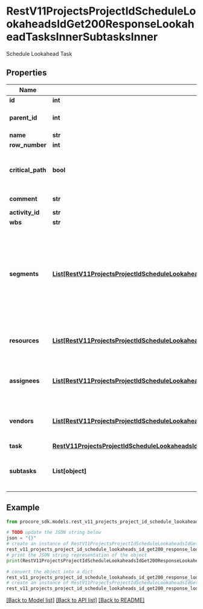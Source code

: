 # RestV11ProjectsProjectIdScheduleLookaheadsIdGet200ResponseLookaheadTasksInnerSubtasksInner

Schedule Lookahead Task

## Properties

Name | Type | Description | Notes
------------ | ------------- | ------------- | -------------
**id** | **int** |  | [optional] 
**parent_id** | **int** | ID reference to the parent task | [optional] 
**name** | **str** | Task name | [optional] 
**row_number** | **int** |  | [optional] 
**critical_path** | **bool** | Whether or not the task is included in critical path | [optional] 
**comment** | **str** | Additional comments | [optional] 
**activity_id** | **str** | Activity ID | [optional] 
**wbs** | **str** | WBS | [optional] 
**segments** | [**List[RestV11ProjectsProjectIdScheduleLookaheadsIdGet200ResponseLookaheadTasksInnerSegmentsInner]**](RestV11ProjectsProjectIdScheduleLookaheadsIdGet200ResponseLookaheadTasksInnerSegmentsInner.md) | Segments define the set of days for the entire date range of the task, and the completion status of each day in the task | [optional] 
**resources** | [**List[RestV11ProjectsProjectIdScheduleLookaheadsIdGet200ResponseLookaheadTasksInnerResourcesInner]**](RestV11ProjectsProjectIdScheduleLookaheadsIdGet200ResponseLookaheadTasksInnerResourcesInner.md) | Resource(s) assigned to this Lookahead Task | [optional] 
**assignees** | [**List[RestV11ProjectsProjectIdScheduleLookaheadsIdGet200ResponseLookaheadTasksInnerAssigneesInner]**](RestV11ProjectsProjectIdScheduleLookaheadsIdGet200ResponseLookaheadTasksInnerAssigneesInner.md) | Contact(s) assigned to this Lookahead Task | [optional] 
**vendors** | [**List[RestV11ProjectsProjectIdScheduleLookaheadsIdGet200ResponseLookaheadTasksInnerVendorsInner]**](RestV11ProjectsProjectIdScheduleLookaheadsIdGet200ResponseLookaheadTasksInnerVendorsInner.md) | Company(s) assigned to this Lookahead Task | [optional] 
**task** | [**RestV11ProjectsProjectIdScheduleLookaheadsIdGet200ResponseLookaheadTasksInnerTask**](RestV11ProjectsProjectIdScheduleLookaheadsIdGet200ResponseLookaheadTasksInnerTask.md) |  | [optional] 
**subtasks** | **List[object]** | Subtask(s) assigned to this Lookahead Task | [optional] 

## Example

```python
from procore_sdk.models.rest_v11_projects_project_id_schedule_lookaheads_id_get200_response_lookahead_tasks_inner_subtasks_inner import RestV11ProjectsProjectIdScheduleLookaheadsIdGet200ResponseLookaheadTasksInnerSubtasksInner

# TODO update the JSON string below
json = "{}"
# create an instance of RestV11ProjectsProjectIdScheduleLookaheadsIdGet200ResponseLookaheadTasksInnerSubtasksInner from a JSON string
rest_v11_projects_project_id_schedule_lookaheads_id_get200_response_lookahead_tasks_inner_subtasks_inner_instance = RestV11ProjectsProjectIdScheduleLookaheadsIdGet200ResponseLookaheadTasksInnerSubtasksInner.from_json(json)
# print the JSON string representation of the object
print(RestV11ProjectsProjectIdScheduleLookaheadsIdGet200ResponseLookaheadTasksInnerSubtasksInner.to_json())

# convert the object into a dict
rest_v11_projects_project_id_schedule_lookaheads_id_get200_response_lookahead_tasks_inner_subtasks_inner_dict = rest_v11_projects_project_id_schedule_lookaheads_id_get200_response_lookahead_tasks_inner_subtasks_inner_instance.to_dict()
# create an instance of RestV11ProjectsProjectIdScheduleLookaheadsIdGet200ResponseLookaheadTasksInnerSubtasksInner from a dict
rest_v11_projects_project_id_schedule_lookaheads_id_get200_response_lookahead_tasks_inner_subtasks_inner_from_dict = RestV11ProjectsProjectIdScheduleLookaheadsIdGet200ResponseLookaheadTasksInnerSubtasksInner.from_dict(rest_v11_projects_project_id_schedule_lookaheads_id_get200_response_lookahead_tasks_inner_subtasks_inner_dict)
```
[[Back to Model list]](../README.md#documentation-for-models) [[Back to API list]](../README.md#documentation-for-api-endpoints) [[Back to README]](../README.md)


